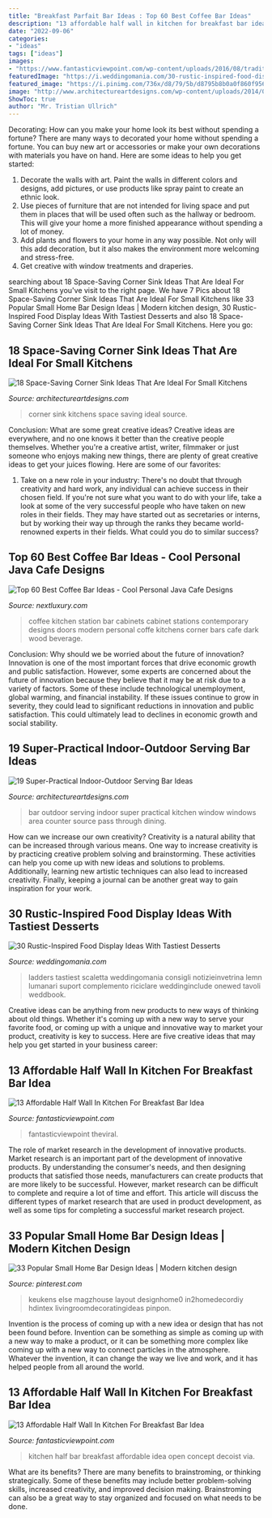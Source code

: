 ```yaml
---
title: "Breakfast Parfait Bar Ideas : Top 60 Best Coffee Bar Ideas"
description: "13 affordable half wall in kitchen for breakfast bar idea"
date: "2022-09-06"
categories:
- "ideas"
tags: ["ideas"]
images:
- "https://www.fantasticviewpoint.com/wp-content/uploads/2016/08/traditional-kitchen-1-634x422.jpg"
featuredImage: "https://i.weddingomania.com/30-rustic-inspired-food-display-ideas-with-tastiest-desserts-24.jpg"
featured_image: "https://i.pinimg.com/736x/d8/79/5b/d8795b8b0a0f860f9566c8748fc5ab2f.jpg"
image: "http://www.architectureartdesigns.com/wp-content/uploads/2014/02/313.jpg"
ShowToc: true
author: "Mr. Tristian Ullrich"
---
```



Decorating: How can you make your home look its best without spending a fortune?
There are many ways to decorated your home without spending a fortune. You can buy new art or accessories or make your own decorations with materials you have on hand. Here are some ideas to help you get started: 
1. Decorate the walls with art. Paint the walls in different colors and designs, add pictures, or use products like spray paint to create an ethnic look. 
2. Use pieces of furniture that are not intended for living space and put them in places that will be used often such as the hallway or bedroom. This will give your home a more finished appearance without spending a lot of money. 
3. Add plants and flowers to your home in any way possible. Not only will this add decoration, but it also makes the environment more welcoming and stress-free. 
4. Get creative with window treatments and draperies.

	

		
searching about 18 Space-Saving Corner Sink Ideas That Are Ideal For Small Kitchens you've visit to the right page. We have 7 Pics about 18 Space-Saving Corner Sink Ideas That Are Ideal For Small Kitchens like 33 Popular Small Home Bar Design Ideas | Modern kitchen design, 30 Rustic-Inspired Food Display Ideas With Tastiest Desserts and also 18 Space-Saving Corner Sink Ideas That Are Ideal For Small Kitchens. Here you go:
		
    
## 18 Space-Saving Corner Sink Ideas That Are Ideal For Small Kitchens

<img loading=lazy src="https://www.architectureartdesigns.com/wp-content/uploads/2017/03/7-3.jpg" onerror="this.onerror=null;this.src='https://tse2.mm.bing.net/th?id=OIP.NJ3R0gzDllX822D_QxeIWwHaLD&amp;pid=15.1';" alt="18 Space-Saving Corner Sink Ideas That Are Ideal For Small Kitchens">

_Source: architectureartdesigns.com_

>corner sink kitchens space saving ideal source. 

	

Conclusion: What are some great creative ideas?
Creative ideas are everywhere, and no one knows it better than the creative people themselves. Whether you're a creative artist, writer, filmmaker or just someone who enjoys making new things, there are plenty of great creative ideas to get your juices flowing. Here are some of our favorites: 
1. Take on a new role in your industry: There's no doubt that through creativity and hard work, any individual can achieve success in their chosen field. If you're not sure what you want to do with your life, take a look at some of the very successful people who have taken on new roles in their fields. They may have started out as secretaries or interns, but by working their way up through the ranks they became world-renowned experts in their fields. What could you do to similar success? 


    
## Top 60 Best Coffee Bar Ideas - Cool Personal Java Cafe Designs

<img loading=lazy src="http://nextluxury.com/wp-content/uploads/dark-stained-wood-cabinets-in-home-coffee-bar.jpeg" onerror="this.onerror=null;this.src='https://tse4.mm.bing.net/th?id=OIP.V_0_zASkUPcW4yLMsO3vagAAAA&amp;pid=15.1';" alt="Top 60 Best Coffee Bar Ideas - Cool Personal Java Cafe Designs">

_Source: nextluxury.com_

>coffee kitchen station bar cabinets cabinet stations contemporary designs doors modern personal coffe kitchens corner bars cafe dark wood beverage. 

	

Conclusion: Why should we be worried about the future of innovation?
Innovation is one of the most important forces that drive economic growth and public satisfaction. However, some experts are concerned about the future of innovation because they believe that it may be at risk due to a variety of factors. Some of these include technological unemployment, global warming, and financial instability. If these issues continue to grow in severity, they could lead to significant reductions in innovation and public satisfaction. This could ultimately lead to declines in economic growth and social stability.

    
## 19 Super-Practical Indoor-Outdoor Serving Bar Ideas

<img loading=lazy src="http://www.architectureartdesigns.com/wp-content/uploads/2014/02/313.jpg" onerror="this.onerror=null;this.src='https://tse4.mm.bing.net/th?id=OIP.JKxvF5ZkNZFB5UVIMOl5CgAAAA&amp;pid=15.1';" alt="19 Super-Practical Indoor-Outdoor Serving Bar Ideas">

_Source: architectureartdesigns.com_

>bar outdoor serving indoor super practical kitchen window windows area counter source pass through dining. 

	

How can we increase our own creativity?
Creativity is a natural ability that can be increased through various means. One way to increase creativity is by practicing creative problem solving and brainstorming. These activities can help you come up with new ideas and solutions to problems. Additionally, learning new artistic techniques can also lead to increased creativity. Finally, keeping a journal can be another great way to gain inspiration for your work.

    
## 30 Rustic-Inspired Food Display Ideas With Tastiest Desserts

<img loading=lazy src="https://i.weddingomania.com/30-rustic-inspired-food-display-ideas-with-tastiest-desserts-24.jpg" onerror="this.onerror=null;this.src='https://tse1.mm.bing.net/th?id=OIP.zLx0NJH924WR4_wBRKLT8AAAAA&amp;pid=15.1';" alt="30 Rustic-Inspired Food Display Ideas With Tastiest Desserts">

_Source: weddingomania.com_

>ladders tastiest scaletta weddingomania consigli notizieinvetrina lemn lumanari suport complemento riciclare weddinginclude onewed tavoli weddbook. 

	

Creative ideas can be anything from new products to new ways of thinking about old things. Whether it's coming up with a new way to serve your favorite food, or coming up with a unique and innovative way to market your product, creativity is key to success. Here are five creative ideas that may help you get started in your business career: 

    
## 13 Affordable Half Wall In Kitchen For Breakfast Bar Idea

<img loading=lazy src="https://www.fantasticviewpoint.com/wp-content/uploads/2016/08/traditional-kitchen-1-634x422.jpg" onerror="this.onerror=null;this.src='https://tse4.mm.bing.net/th?id=OIP.n2UANtXJrfxdiF1mkK8niAHaE7&amp;pid=15.1';" alt="13 Affordable Half Wall In Kitchen For Breakfast Bar Idea">

_Source: fantasticviewpoint.com_

>fantasticviewpoint theviral. 

	

The role of market research in the development of innovative products.
Market research is an important part of the development of innovative products. By understanding the consumer's needs, and then designing products that satisfied those needs, manufacturers can create products that are more likely to be successful. However, market research can be difficult to complete and require a lot of time and effort. This article will discuss the different types of market research that are used in product development, as well as some tips for completing a successful market research project.

    
## 33 Popular Small Home Bar Design Ideas | Modern Kitchen Design

<img loading=lazy src="https://i.pinimg.com/736x/d8/79/5b/d8795b8b0a0f860f9566c8748fc5ab2f.jpg" onerror="this.onerror=null;this.src='https://tse2.mm.bing.net/th?id=OIP.6VnEs3Zsyd8oeS8M9Tu59gHaIc&amp;pid=15.1';" alt="33 Popular Small Home Bar Design Ideas | Modern kitchen design">

_Source: pinterest.com_

>keukens else magzhouse layout designhome0 in2homedecordiy hdintex livingroomdecoratingideas pinpon. 

	

Invention is the process of coming up with a new idea or design that has not been found before. Invention can be something as simple as coming up with a new way to make a product, or it can be something more complex like coming up with a new way to connect particles in the atmosphere. Whatever the invention, it can change the way we live and work, and it has helped people from all around the world.

    
## 13 Affordable Half Wall In Kitchen For Breakfast Bar Idea

<img loading=lazy src="http://www.fantasticviewpoint.com/wp-content/uploads/2016/08/Open-Concept-Kitchen-with-Half-Wall-Ideas-634x845.jpg" onerror="this.onerror=null;this.src='https://tse4.mm.bing.net/th?id=OIP.4VBT8amXHqN7sy9CPGzvrQHaJ3&amp;pid=15.1';" alt="13 Affordable Half Wall In Kitchen For Breakfast Bar Idea">

_Source: fantasticviewpoint.com_

>kitchen half bar breakfast affordable idea open concept decoist via. 

	

What are its benefits?
There are many benefits to brainstroming, or thinking strategically. Some of these benefits may include better problem-solving skills, increased creativity, and improved decision making. Brainstroming can also be a great way to stay organized and focused on what needs to be done.

